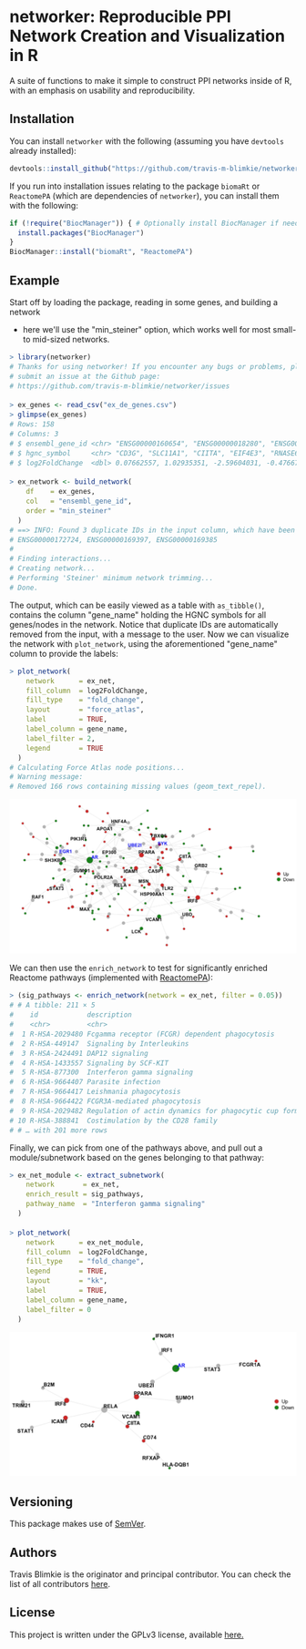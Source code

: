 # networker: Reproducible PPI Network Creation and Visualization in R

A suite of functions to make it simple to construct PPI networks inside of R,
with an emphasis on usability and reproducibility.

## Installation
You can install `networker` with the following (assuming you have `devtools`
already installed):
```r
devtools::install_github("https://github.com/travis-m-blimkie/networker")
```

If you run into installation issues relating to the package `biomaRt` or `ReactomePA` (which are
dependencies of `networker`), you can install them with the following:
```r
if (!require("BiocManager")) { # Optionally install BiocManager if needed
  install.packages("BiocManager")
}
BiocManager::install("biomaRt", "ReactomePA")
```

## Example
Start off by loading the package, reading in some genes, and building a network
- here we'll use the "min_steiner" option, which works well for most small- to
mid-sized networks. 

```r
> library(networker)
# Thanks for using networker! If you encounter any bugs or problems, please 
# submit an issue at the Github page: 
# https://github.com/travis-m-blimkie/networker/issues

> ex_genes <- read_csv("ex_de_genes.csv")
> glimpse(ex_genes)
# Rows: 158
# Columns: 3
# $ ensembl_gene_id <chr> "ENSG00000160654", "ENSG00000018280", "ENSG00000179...
# $ hgnc_symbol     <chr> "CD3G", "SLC11A1", "CIITA", "EIF4E3", "RNASE6", "AL...
# $ log2FoldChange  <dbl> 0.07662557, 1.02935351, -2.59604031, -0.47667505, 2...

> ex_network <- build_network(
    df    = ex_genes,
    col   = "ensembl_gene_id",
    order = "min_steiner"
  )
# ==> INFO: Found 3 duplicate IDs in the input column, which have been removed:
# ENSG00000172724, ENSG00000169397, ENSG00000169385
# 
# Finding interactions...
# Creating network...
# Performing 'Steiner' minimum network trimming...
# Done.
```

The output, which can be easily viewed as a table with `as_tibble()`, contains
the column "gene_name" holding the HGNC symbols for all genes/nodes in the
network. Notice that duplicate IDs are automatically removed from the input,
with a message to the user. Now we can visualize the network with
`plot_network`, using the aforementioned "gene_name" column to provide the
labels:

```r
> plot_network(
    network      = ex_net,
    fill_column  = log2FoldChange,
    fill_type    = "fold_change",
    layout       = "force_atlas",
    label        = TRUE,
    label_column = gene_name,
    label_filter = 2,
    legend       = TRUE
  )
# Calculating Force Atlas node positions...
# Warning message:
# Removed 166 rows containing missing values (geom_text_repel).
```

![](man/figures/network_example.png)

We can then use the `enrich_network` to test for significantly enriched Reactome
pathways (implemented with [ReactomePA]()):

```r
> (sig_pathways <- enrich_network(network = ex_net, filter = 0.05))
# # A tibble: 211 × 5
#    id            description                                                p_value   p_adjust gene_id
#    <chr>         <chr>                                                        <dbl>      <dbl> <chr>  
#  1 R-HSA-2029480 Fcgamma receptor (FCGR) dependent phagocytosis            2.15e-11    1.01e-8 695/74…
#  2 R-HSA-449147  Signaling by Interleukins                                 2.22e-11    1.01e-8 3383/8…
#  3 R-HSA-2424491 DAP12 signaling                                           2.72e-10    8.16e-8 695/58…
#  4 R-HSA-1433557 Signaling by SCF-KIT                                      4.33e-10    8.16e-8 5879/5…
#  5 R-HSA-877300  Interferon gamma signaling                                6.24e-10    8.16e-8 3383/5…
#  6 R-HSA-9664407 Parasite infection                                        7.18e-10    8.16e-8 695/74…
#  7 R-HSA-9664417 Leishmania phagocytosis                                   7.18e-10    8.16e-8 695/74…
#  8 R-HSA-9664422 FCGR3A-mediated phagocytosis                              7.18e-10    8.16e-8 695/74…
#  9 R-HSA-2029482 Regulation of actin dynamics for phagocytic cup formation 1.05e- 9    1.06e-7 695/74…
# 10 R-HSA-388841  Costimulation by the CD28 family                          4.13e- 9    3.75e-7 5879/5…
# # … with 201 more rows
```

Finally, we can pick from one of the pathways above, and pull out a
module/subnetwork based on the genes belonging to that pathway:

```r
> ex_net_module <- extract_subnetwork(
    network       = ex_net,
    enrich_result = sig_pathways,
    pathway_name  = "Interferon gamma signaling"
  )

> plot_network(
    network      = ex_net_module,
    fill_column  = log2FoldChange,
    fill_type    = "fold_change",
    legend       = TRUE,
    layout       = "kk",
    label        = TRUE,
    label_column = gene_name,
    label_filter = 0
  )
```

![](man/figures/network_example_module.png)

## Versioning
This package makes use of [SemVer](https://semver.org/).

## Authors
Travis Blimkie is the originator and principal contributor. You can check the
list of all contributors [here](https://github.com/travis-m-blimkie/networker/graphs/contributors).

## License
This project is written under the GPLv3 license, available
[here.](https://github.com/travis-m-blimkie/networker/blob/main/LICENSE.md)

